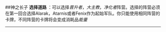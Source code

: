 ##神之长子
**选择道路** ：可以选择*晋升者*，*大主教*，*净化者*阵营。选择的阵营必须在第一回合选择Alarak，Atarnis或者Fenix作为起始军队。你只能使用相同阵营的卡牌，不同阵营的卡牌将会变成消耗品*能量*
****
